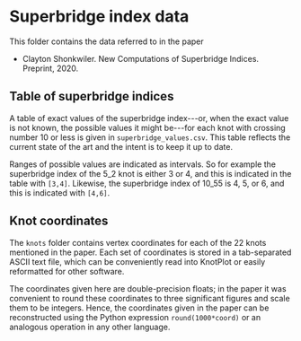 # Superbridge index data
This folder contains the data referred to in the paper 

* Clayton Shonkwiler. New Computations of Superbridge Indices. Preprint, 2020.


## Table of superbridge indices
A table of exact values of the superbridge index---or, when the exact value is not known, the possible values it might be---for each knot with crossing number 10 or less is given in `superbridge_values.csv`. This table reflects the current state of the art and the intent is to keep it up to date.

Ranges of possible values are indicated as intervals. So for example the superbridge index of the 5_2 knot is either 3 or 4, and this is indicated in the table with `[3,4]`. Likewise, the superbridge index of 10_55 is 4, 5, or 6, and this is indicated with `[4,6]`.

## Knot coordinates
The `knots` folder contains vertex coordinates for each of the 22 knots mentioned in the paper. Each set of coordinates is stored in a tab-separated ASCII text file, which can be conveniently read into KnotPlot or easily reformatted for other software.

The coordinates given here are double-precision floats; in the paper it was convenient to round these coordinates to three significant figures and scale them to be integers. Hence, the coordinates given in the paper can be reconstructed using the Python expression `round(1000*coord)` or an analogous operation in any other language.